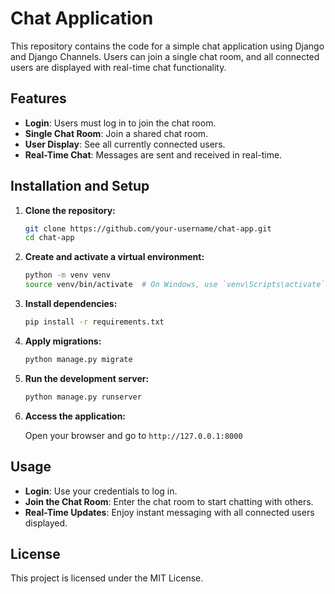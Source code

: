 # Chat Application

This repository contains the code for a simple chat application using Django and Django Channels. Users can join a single chat room, and all connected users are displayed with real-time chat functionality.

## Features

- **Login**: Users must log in to join the chat room.
- **Single Chat Room**: Join a shared chat room.
- **User Display**: See all currently connected users.
- **Real-Time Chat**: Messages are sent and received in real-time.

## Installation and Setup

1. **Clone the repository:**

   ```bash
   git clone https://github.com/your-username/chat-app.git
   cd chat-app
   ```

2. **Create and activate a virtual environment:**

   ```bash
   python -m venv venv
   source venv/bin/activate  # On Windows, use `venv\Scripts\activate`
   ```

3. **Install dependencies:**

   ```bash
   pip install -r requirements.txt
   ```

4. **Apply migrations:**

   ```bash
   python manage.py migrate
   ```

5. **Run the development server:**

   ```bash
   python manage.py runserver
   ```

6. **Access the application:**

   Open your browser and go to `http://127.0.0.1:8000`

## Usage

- **Login**: Use your credentials to log in.
- **Join the Chat Room**: Enter the chat room to start chatting with others.
- **Real-Time Updates**: Enjoy instant messaging with all connected users displayed.

## License

This project is licensed under the MIT License.
